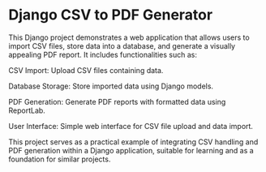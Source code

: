# Django CSV to PDF Generator

This Django project demonstrates a web application that allows users to import CSV files, store data into a database, and generate a visually appealing PDF report. It includes functionalities such as:

  CSV Import: Upload CSV files containing data.

  Database Storage: Store imported data using Django models.

  PDF Generation: Generate PDF reports with formatted data using ReportLab.

  User Interface: Simple web interface for CSV file upload and data import.

This project serves as a practical example of integrating CSV handling and PDF generation within a Django application, suitable for learning and as a foundation for similar projects.
